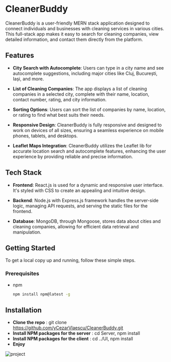 # CleanerBuddy

CleanerBuddy is a user-friendly MERN stack application designed to connect individuals and businesses with cleaning services in various cities. This full-stack app makes it easy to search for cleaning companies, view detailed information, and contact them directly from the platform.

## Features

- **City Search with Autocomplete**: Users can type in a city name and see autocomplete suggestions, including major cities like Cluj, București, Iași, and more.

- **List of Cleaning Companies**: The app displays a list of cleaning companies in a selected city, complete with their name, location, contact number, rating, and city information.

- **Sorting Options**: Users can sort the list of companies by name, location, or rating to find what best suits their needs.

- **Responsive Design**: CleanerBuddy is fully responsive and designed to work on devices of all sizes, ensuring a seamless experience on mobile phones, tablets, and desktops.

- **Leaflet Maps Integration**: CleanerBuddy utilizes the Leaflet lib for accurate location search and autocomplete features, enhancing the user experience by providing reliable and precise information.

## Tech Stack

- **Frontend**: React.js is used for a dynamic and responsive user interface. It's styled with CSS to create an appealing and intuitive design.
  
- **Backend**: Node.js with Express.js framework handles the server-side logic, managing API requests, and serving the static files for the frontend.

- **Database**: MongoDB, through Mongoose, stores data about cities and cleaning companies, allowing for efficient data retrieval and manipulation.

## Getting Started

To get a local copy up and running, follow these simple steps.

### Prerequisites

- npm
  ```sh
  npm install npm@latest -g

## Installation

- **Clone the repo** : git clone https://github.com/yCezarVlaescu/CleanerBuddy.git
- **Install NPM packages for the server** : cd Server, npm install
- **Install NPM packages for the client** : cd ../UI, npm install
- **Enjoy**

![project](https://github.com/CezarVlaescu/CleanerBuddy---MERN-Applicaiton/assets/108024461/87f58dac-ffb8-4a6c-99d6-b0e59ea63c8b)


 
 

